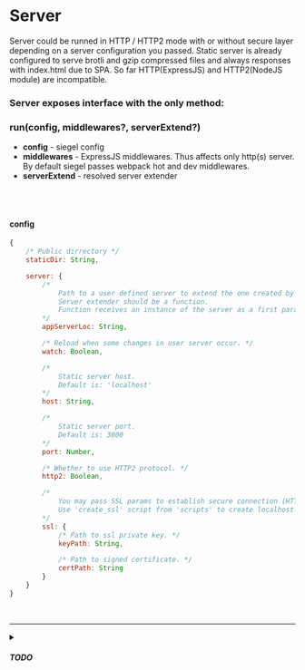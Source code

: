 # Server
Server could be runned in HTTP / HTTP2 mode with or without secure layer depending on a server configuration you passed.
Static server is already configured to serve brotli and gzip compressed files and always responses with index.html due to SPA.
So far HTTP(ExpressJS) and HTTP2(NodeJS module) are incompatible.

### Server exposes interface with the only method:
### run(config, middlewares?, serverExtend?)
<ul>
    <li><b>config</b> - siegel config</li>
    <li><b>middlewares</b> - ExpressJS middlewares. Thus affects only http(s) server. By default siegel passes webpack hot and dev middlewares.</li>
    <li><b>serverExtend</b> - resolved server extender</li>
</ul>
<br /><br />

<h4>config</h4>

```js
{   
    /* Public dirrectory */
    staticDir: String,

    server: {
        /*
            Path to a user defined server to extend the one created by siegel.
            Server extender should be a function.
            Function receives an instance of the server as a first paramenter and dependencies used to create this server as a second.
        */
        appServerLoc: String,

        /* Reload when some changes in user server occur. */
        watch: Boolean,

        /*
            Static server host.
            Default is: 'localhost'
        */
        host: String,

        /*
            Static server port.
            Default is: 3000
        */
        port: Number,

        /* Whether to use HTTP2 protocol. */
        http2: Boolean,

        /*
            You may pass SSL params to establish secure connection (HTTPS HTTP2S).
            Use 'create_ssl' script from 'scripts' to create localhost certificate.
        */
        ssl: {
            /* Path to ssl private key. */
            keyPath: String,

            /* Path to signed certificate. */
            certPath: String
        }
    }
}
```

<br /><hr />
<details>
    <summary><h5>TODO</h5></summary>
    <ul>
        <li>Compatible HTTP1 and HTTP2 static server</li>
        <li>Watch for user server changes recursively</li>
        <li>SEO for crawlers (pages prebuild or build on the fly)</li>
        <li>Isomorphic API</li>
    </ul>
</details>
